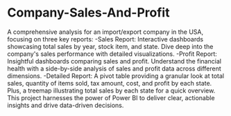 # Company-Sales-And-Profit
 A comprehensive analysis for an import/export company in the USA, focusing on three key reports:
-Sales Report: Interactive dashboards showcasing total sales by year, stock item, and state. Dive deep into the company's sales performance with detailed visualizations.
-Profit Report: Insightful dashboards comparing sales and profit. Understand the financial health with a side-by-side analysis of sales and profit data across different dimensions.
-Detailed Report: A pivot table providing a granular look at total sales, quantity of items sold, tax amount, cost, and profit by each state. Plus, a treemap illustrating total sales by each state for a quick overview.
This project harnesses the power of Power BI to deliver clear, actionable insights and drive data-driven decisions.
